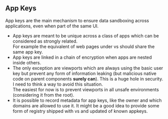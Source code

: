 ## App Keys
App keys are the main mechanism to ensure data sandboxing across applications, even when part of the same UI.

- App keys are meant to be unique across a class of apps which can be considered as strongly related.  
  For example the equivalent of web pages under vs should share the same app key.
- App keys are linked in a chain of encryption when apps are nested inside others. 
- The only exception are viewports which are always using the basic user key but prevent any form of information leaking (but malicious native code on parent components **surely can**).
  This is a huge hole in security. I need to think a way to avoid this situation.  
  The easiest for now is to prevent viewports in all unsafe environments (considering it from the root).
- It is possible to record metadata for app keys, like the owner and which domains are allowed to use it. It might be a good idea to provide some form of registry shipped with vs and updated of known appkeys.